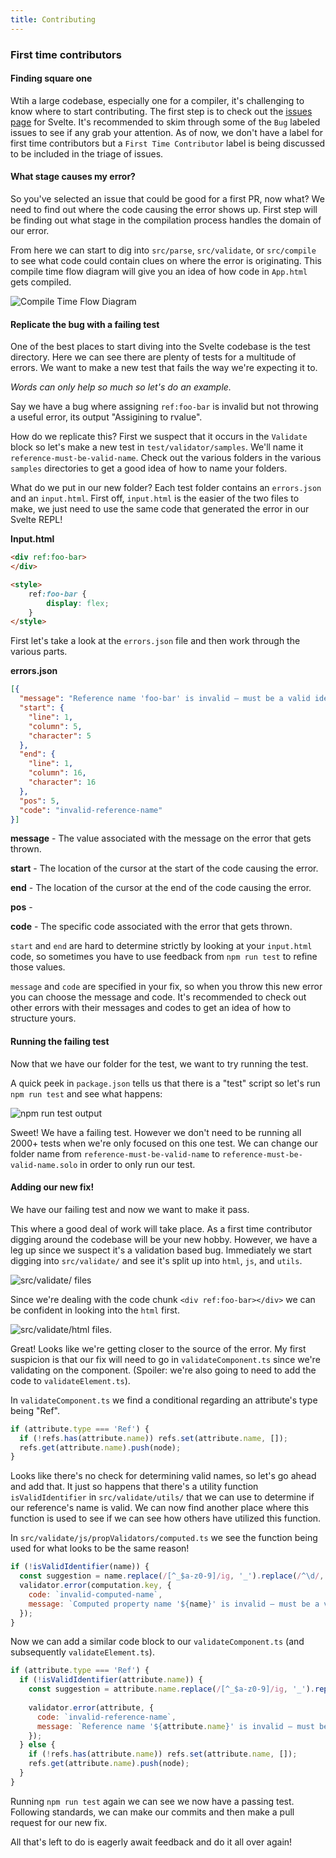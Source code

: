 ```yaml
---
title: Contributing
---
```


### First time contributors

#### Finding square one

Wtih a large codebase, especially one for a compiler, it's challenging to know where to start contributing. The first step is to check out the [issues page](https://github.com/sveltejs/svelte/issues) for Svelte. It's recommended to skim through some of the `Bug` labeled issues to see if any grab your attention. As of now, we don't have a label for first time contributors but a `First Time Contributor` label is being discussed to be included in the triage of issues.

#### What stage causes my error?

So you've selected an issue that could be good for a first PR, now what? We need to find out where the code causing the error shows up. First step will be finding out what stage in the compilation process handles the domain of our error.

From here we can start to dig into `src/parse`, `src/validate`, or `src/compile` to see what code could contain clues on where the error is originating. This compile time flow diagram will give you an idea of how code in `App.html` gets compiled.

![Compile Time Flow Diagram](../../assets/images/svelte_compile_flow_diagram.svg)

#### Replicate the bug with a failing test

One of the best places to start diving into the Svelte codebase is the test directory. Here we can see there are plenty of tests for a multitude of errors. We want to make a new test that fails the way we're expecting it to. 

*Words can only help so much so let's do an example.*

Say we have a bug where assigning `ref:foo-bar` is invalid but not throwing a useful error, its output "Assigining to rvalue".

How do we replicate this? First we suspect that it occurs in the `Validate` block so let's make a new test in `test/validator/samples`. We'll name it `reference-must-be-valid-name`. Check out the various folders in the various `samples` directories to get a good idea of how to name your folders. 

What do we put in our new folder? Each test folder contains an `errors.json` and an `input.html`. First off, `input.html` is the easier of the two files to make, we just need to use the same code that generated the error in our Svelte REPL!

**Input.html**
```html
<div ref:foo-bar>
</div>

<style>
	ref:foo-bar {
		display: flex;
	}
</style>
```

First let's take a look at the `errors.json` file and then work through the various parts.

**errors.json**
```json
[{
  "message": "Reference name 'foo-bar' is invalid — must be a valid identifier such as foo_bar",
  "start": {
    "line": 1,
    "column": 5,
    "character": 5 
  },
  "end": {
    "line": 1,
    "column": 16,
    "character": 16
  },
  "pos": 5,
  "code": "invalid-reference-name"
}]
```

**message** - The value associated with the message on the error that gets thrown.

**start** - The location of the cursor at the start of the code causing the error. 

**end** - The location of the cursor at the end of the code causing the error.

**pos** - 

**code** - The specific code associated with the error that gets thrown.

`start` and `end` are hard to determine strictly by looking at your `input.html` code, so sometimes you have to use feedback from `npm run test` to refine those values.

`message` and `code` are specified in your fix, so when you throw this new error you can choose the message and code. It's recommended to check out other errors with their messages and codes to get an idea of how to structure yours.

#### Running the failing test

Now that we have our folder for the test, we want to try running the test.

A quick peek in `package.json` tells us that there is a "test" script so let's run `npm run test` and
see what happens:

![npm run test output](../../assets/images/svelte_npm_run_test_output.png)

Sweet! We have a failing test. However we don't need to be running all 2000+ tests when we're only focused on this one test. We can change our folder name from `reference-must-be-valid-name` to `reference-must-be-valid-name.solo` in order to only run our test.

#### Adding our new fix!

We have our failing test and now we want to make it pass.

This where a good deal of work will take place. As a first time contributor digging around the codebase will be your new hobby. However, we have a leg up since we suspect it's a validation based bug. Immediately we start digging into `src/validate/` and see it's split up into `html`, `js`, and `utils`.

![src/validate/ files](../../assets/images/svelte_src_validate_files.png)

Since we're dealing with the code chunk `<div ref:foo-bar></div>` we can be confident in looking into the `html` first.

![src/validate/html files](../../assets/images/svelte_src_validate_html.png).

Great! Looks like we're getting closer to the source of the error. My first suspicion is that our fix will need to go in `validateComponent.ts` since we're validating on the component. (Spoiler: we're also going to need to add the code to `validateElement.ts`).

In `validateComponent.ts` we find a conditional regarding an attribute's type being "Ref". 

```js
if (attribute.type === 'Ref') {
  if (!refs.has(attribute.name)) refs.set(attribute.name, []);
  refs.get(attribute.name).push(node);
}
```

Looks like there's no check for determining valid names, so let's go ahead and add that. It just so happens that there's a utility function `isValidIdentifier` in `src/validate/utils/` that we can use to determine if our reference's name is valid. We can now find another place where this function is used to see if we can see how others have utilized this function.

In `src/validate/js/propValidators/computed.ts` we see the function being used for what looks to be the same reason! 


```js
if (!isValidIdentifier(name)) {
  const suggestion = name.replace(/[^_$a-z0-9]/ig, '_').replace(/^\d/, '_$&');
  validator.error(computation.key, {
    code: `invalid-computed-name`,
    message: `Computed property name '${name}' is invalid — must be a valid identifier such as ${suggestion}`
  });
}
```

Now we can add a similar code block to our `validateComponent.ts` (and subsequently `validateElement.ts`).

```js
if (attribute.type === 'Ref') {
  if (!isValidIdentifier(attribute.name)) {
    const suggestion = attribute.name.replace(/[^_$a-z0-9]/ig, '_').replace(/^\d/, '_$&');
    
    validator.error(attribute, {
      code: `invalid-reference-name`,
      message: `Reference name '${attribute.name}' is invalid — must be a valid identifier such as ${suggestion}`
    });	
  } else {
    if (!refs.has(attribute.name)) refs.set(attribute.name, []);
    refs.get(attribute.name).push(node);
  }
}
```

Running `npm run test` again we can see we now have a passing test. Following standards, we can make our commits and then make a pull request for our new fix.

All that's left to do is eagerly await feedback and do it all over again!